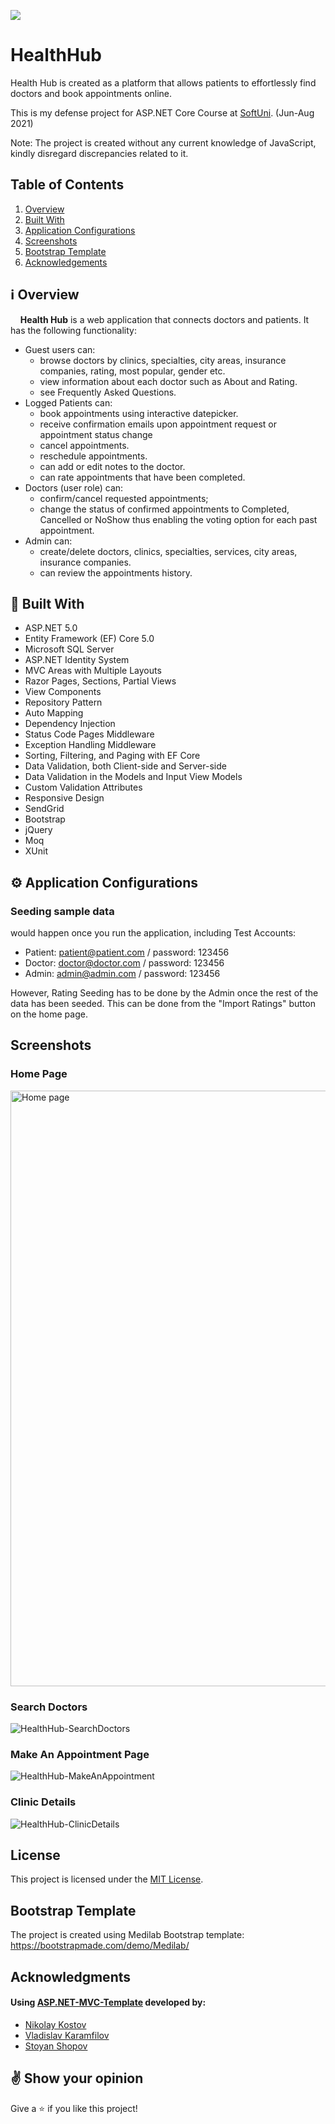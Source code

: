 ![](https://res.cloudinary.com/doh2fp7hz/image/upload/v1628911764/Screenshot_2021-08-14_062859_m2cec1.png)

# HealthHub

Health Hub is created as a platform that allows patients to effortlessly find doctors and book appointments online.

This is my defense project for ASP.NET Core Course at [SoftUni](https://softuni.org). (Jun-Aug 2021) 

Note: The project is created without any current knowledge of JavaScript, kindly disregard discrepancies related to it.

## Table of Contents
1. [Overview](https://github.com/DenitsaDey/My-Projects#overview)
2. [Built With](https://github.com/DenitsaDey/My-Projects#built-with)
3. [Application Configurations](https://github.com/DenitsaDey/My-Projects#application-configurations)
4. [Screenshots](https://github.com/DenitsaDey/My-Projects#screenshots)
5. [Bootstrap Template](https://github.com/DenitsaDey/My-Projects#bootstrap-template)
6. [Acknowledgements](https://github.com/DenitsaDey/My-Projects#screenshots#acknowledgements)

## :information_source: Overview
&nbsp;&nbsp;&nbsp;&nbsp;**Health Hub** is a web application that connects doctors and patients. It has the following functionality:

- Guest users can: 
  - browse doctors by clinics, specialties, city areas, insurance companies, rating, most popular, gender etc.
  - view information about each doctor such as About and Rating.
  - see Frequently Asked Questions.
- Logged Patients can:
  - book appointments using interactive datepicker.
  - receive confirmation emails upon appointment request or appointment status change
  - cancel appointments.
  - reschedule appointments.
  - can add or edit notes to the doctor.
  - can rate appointments that have been completed.  
- Doctors (user role) can:
  - confirm/cancel requested appointments; 
  - change the status of confirmed appointments to Completed, Cancelled or NoShow thus enabling the voting option for each past appointment.
- Admin can:
  - create/delete doctors, clinics, specialties, services, city areas, insurance companies. 
  - can review the appointments history.

## :hammer: Built With

- ASP.NET 5.0
- Entity Framework (EF) Core 5.0
- Microsoft SQL Server
- ASP.NET Identity System
- MVC Areas with Multiple Layouts
- Razor Pages, Sections, Partial Views
- View Components
- Repository Pattern
- Auto Мapping
- Dependency Injection
- Status Code Pages Middleware
- Exception Handling Middleware
- Sorting, Filtering, and Paging with EF Core
- Data Validation, both Client-side and Server-side
- Data Validation in the Models and Input View Models
- Custom Validation Attributes
- Responsive Design
- SendGrid
- Bootstrap
- jQuery
- Moq
- XUnit

## :gear: Application Configurations

### Seeding sample data
would happen once you run the application, including Test Accounts:
  - Patient: patient@patient.com / password: 123456
  - Doctor: doctor@doctor.com / password: 123456
  - Admin: admin@admin.com / password: 123456

However, Rating Seeding has to be done by the Admin once the rest of the data has been seeded. This can be done from the "Import Ratings" button on the home page.

## Screenshots

### Home Page

<img width="953" alt="Home page" src="https://res.cloudinary.com/doh2fp7hz/image/upload/v1628910498/Picture1_qqgaun.png">

### Search Doctors

![HealthHub-SearchDoctors](https://res.cloudinary.com/doh2fp7hz/image/upload/v1628910497/Picture2_sgdwit.png)

### Make An Appointment Page

![HealthHub-MakeAnAppointment](https://res.cloudinary.com/doh2fp7hz/image/upload/v1628910497/Picture3_jleglp.png)

### Clinic Details

![HealthHub-ClinicDetails](https://res.cloudinary.com/doh2fp7hz/image/upload/v1628910497/Picture4_w2mpls.png)

## License

This project is licensed under the [MIT License](LICENSE).

## Bootstrap Template

The project is created using Medilab Bootstrap template: https://bootstrapmade.com/demo/Medilab/

## Acknowledgments

#### Using [ASP.NET-MVC-Template](https://github.com/NikolayIT/ASP.NET-MVC-Template) developed by:
- [Nikolay Kostov](https://github.com/NikolayIT)
- [Vladislav Karamfilov](https://github.com/vladislav-karamfilov)
- [Stoyan Shopov](https://github.com/StoyanShopov)

## :v: Show your opinion

Give a :star: if you like this project!
